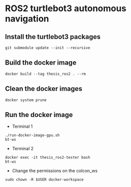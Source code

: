 # ROS2 turtlebot3 autonomous navigation

## Install the turtlebot3 packages

```
git submodule update --init --recursive
```

## Build the docker image

```
docker build --tag thesis_ros2 . --rm
```

## Clean the <none> docker images
```
docker system prune
```

## Run the docker image
* Terminal 1
```
./run-docker-image-gpu.sh
bt-ws
```
* Terminal 2
```
docker exec -it thesis_ros2-tester bash
bt-ws
```
* Change the permissions on the colcon_ws
```
sudo chown -R $USER docker-workspace
```